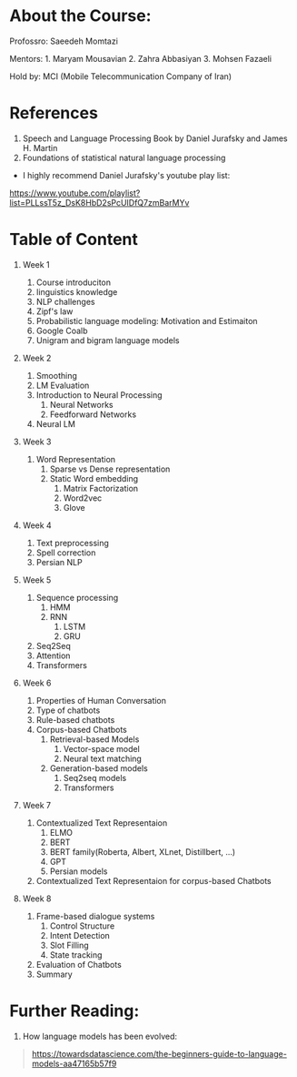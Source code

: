 # About the Course:

Profossro: Saeedeh Momtazi

Mentors: 1. Maryam Mousavian 2. Zahra Abbasiyan 3. Mohsen Fazaeli 

Hold by: MCI (Mobile Telecommunication Company of Iran)
# References

1. Speech and Language Processing Book by Daniel Jurafsky and James H. Martin
2. Foundations of statistical natural language processing

* I highly recommend Daniel Jurafsky's youtube play list:

https://www.youtube.com/playlist?list=PLLssT5z_DsK8HbD2sPcUIDfQ7zmBarMYv


# Table of Content

1. Week 1
    1. Course introduciton
    2. linguistics knowledge
    3. NLP challenges
    4. Zipf's law
    5. Probabilistic language modeling: Motivation and Estimaiton
    6. Google Coalb
    7. Unigram and bigram language models 
    
2. Week 2
    1. Smoothing
    2. LM Evaluation
    3. Introduction to Neural Processing
        1. Neural Networks
        2. Feedforward Networks
    4. Neural LM


3. Week 3
    1. Word Representation
        1. Sparse vs Dense representation
        2. Static Word embedding
            1. Matrix Factorization
            2. Word2vec
            3. Glove


4. Week 4
    1. Text preprocessing
    2. Spell correction
    3. Persian NLP


5. Week 5
    1. Sequence processing
        1. HMM
        2. RNN 
            1. LSTM
            2. GRU
    2. Seq2Seq
    3. Attention
    4. Transformers

6. Week 6
    1. Properties of Human Conversation
    2. Type of chatbots
    3. Rule-based chatbots
    4. Corpus-based Chatbots
        1. Retrieval-based Models
            1. Vector-space model
            2. Neural text matching 
        2. Generation-based models
            1. Seq2seq models
            2. Transformers
           
7. Week 7
    1. Contextualized Text Representaion
        1. ELMO
        2. BERT
        3. BERT family(Roberta, Albert, XLnet, Distillbert, ...)
        4. GPT
        5. Persian models
    2. Contextualized Text Representaion for corpus-based Chatbots
        
   
8. Week 8
    1. Frame-based dialogue systems 
        1. Control Structure 
        2. Intent Detection
        3. Slot Filling 
        4. State tracking
    3. Evaluation of Chatbots
    4. Summary
    
   
# Further Reading:
1. How language models has been evolved: 

> https://towardsdatascience.com/the-beginners-guide-to-language-models-aa47165b57f9

